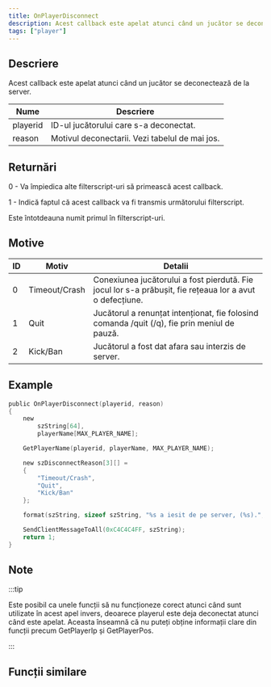 ```yaml
---
title: OnPlayerDisconnect
description: Acest callback este apelat atunci când un jucător se deconectează de la server.
tags: ["player"]
---
```


## Descriere

Acest callback este apelat atunci când un jucător se deconectează de la server.

| Nume     | Descriere                                          |
| -------- | -------------------------------------------------- |
| playerid | ID-ul jucătorului care s-a deconectat.             |
| reason   | Motivul deconectarii. Vezi tabelul de mai jos.     |

## Returnări

0 - Va împiedica alte filterscript-uri să primească acest callback.

1 - Indică faptul că acest callback va fi transmis următorului filterscript.

Este întotdeauna numit primul în filterscript-uri.

## Motive

| ID | Motiv         | Detalii                                                                                                  |
| -- | ------------- | -------------------------------------------------------------------------------------------------------- |
| 0  | Timeout/Crash | Conexiunea jucătorului a fost pierdută. Fie jocul lor s-a prăbușit, fie rețeaua lor a avut o defecțiune. |
| 1  | Quit          | Jucătorul a renunțat intenționat, fie folosind comanda /quit (/q), fie prin meniul de pauză.             |
| 2  | Kick/Ban      | Jucătorul a fost dat afara sau interzis de server.                                                       |

## Example

```c
public OnPlayerDisconnect(playerid, reason)
{
    new
        szString[64],
        playerName[MAX_PLAYER_NAME];

    GetPlayerName(playerid, playerName, MAX_PLAYER_NAME);

    new szDisconnectReason[3][] =
    {
        "Timeout/Crash",
        "Quit",
        "Kick/Ban"
    };

    format(szString, sizeof szString, "%s a iesit de pe server, (%s).", playerName, szDisconnectReason[reason]);

    SendClientMessageToAll(0xC4C4C4FF, szString);
    return 1;
}
```

## Note

:::tip

Este posibil ca unele funcții să nu funcționeze corect atunci când sunt utilizate în acest apel invers, deoarece playerul este deja deconectat atunci când este apelat. Aceasta înseamnă că nu puteți obține informații clare din funcții precum GetPlayerIp și GetPlayerPos.

:::

## Funcții similare